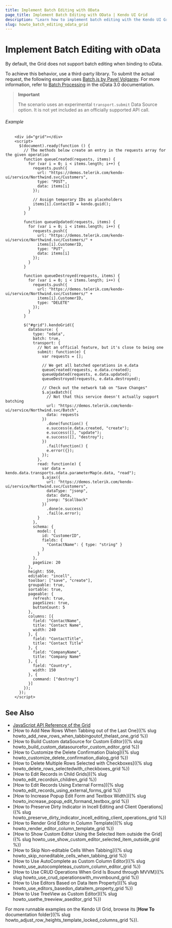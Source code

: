 ```yaml
---
title: Implement Batch Editing with OData
page_title: Implement Batch Editing with OData | Kendo UI Grid
description: "Learn how to implement batch editing with the Kendo UI Grid when binding to OData service."
slug: howto_batch_editing_odata_grid
---
```


# Implement Batch Editing with oData

By default, the Grid does not support batch editing when binding to oData.

To achieve this behavior, use a third-party library. To submit the actual request, the following example uses [Batch.js by Pavel Volgarev](https://github.com/volpav/batchjs). For more information, refer to [Batch Processing](http://www.odata.org/documentation/odata-version-3-0/batch-processing/) in the oData 3.0 documentation.

> **Important**
>
> The scenario uses an experimental `transport.submit` Data Source option. It is not yet included as an officially supported API call.

###### Example

```dojo
    <div id="grid"></div>
    <script>
      $(document).ready(function () {
        // The methods below create an entry in the requests array for the given operation
        function queueCreated(requests, items) {
          for (var i = 0; i < items.length; i++) {
            requests.push({
              url: "https://demos.telerik.com/kendo-ui/service/Northwind.svc/Customers",
              type: "POST",
              data: items[i]
            });

            // Assign temporary IDs as placeholders
            items[i].ContactID = kendo.guid();
          }
        }

        function queueUpdated(requests, items) {
          for (var i = 0; i < items.length; i++) {
            requests.push({
              url: "https://demos.telerik.com/kendo-ui/service/Northwind.svc/Customers/" +
              items[i].CustomerID,
              type: "PUT",
              data: items[i]
            });
          }
        }

        function queueDestroyed(requests, items) {
          for (var i = 0; i < items.length; i++) {
            requests.push({
              url: "https://demos.telerik.com/kendo-ui/service/Northwind.svc/Customers/" +
              items[i].CustomerID,
              type: "DELETE"
            });
          }
        }

        $("#grid").kendoGrid({
          dataSource: {
            type: "odata",
            batch: true,
            transport: {
              // Not an official feature, but it's close to being one
              submit: function(e) {
                var requests = [];

                // We get all batched operations in e.data
                queueCreated(requests, e.data.created);
                queueUpdated(requests, e.data.updated);
                queueDestroyed(requests, e.data.destroyed);

                // Check out the network tab on "Save Changes"
                $.ajaxBatch({
                  // Not that this service doesn't actually support batching
                  url: "https://demos.telerik.com/kendo-ui/service/Northwind.svc/Batch",
                  data: requests
                })
                  .done(function() {
                  e.success(e.data.created, "create");
                  e.success([], "update");
                  e.success([], "destroy");
                })
                  .fail(function() {
                  e.error({});
                });
              },
              read: function(e) {
                var data = kendo.data.transports.odata.parameterMap(e.data, "read");
                $.ajax({
                  url: "https://demos.telerik.com/kendo-ui/service/Northwind.svc/Customers",
                  dataType: "jsonp",
                  data: data,
                  jsonp: "$callback"
                })
                  .done(e.success)
                  .fail(e.error);
              }
            },
            schema: {
              model: {
                id: "CustomerID",
                fields: {
                  "ContactName": { type: "string" }
                }
              }
            },
            pageSize: 20
          },
          height: 550,
          editable: "incell",
          toolbar: ["save", "create"],
          groupable: true,
          sortable: true,
          pageable: {
            refresh: true,
            pageSizes: true,
            buttonCount: 5
          },
          columns: [{
            field: "ContactName",
            title: "Contact Name",
            width: 240
          }, {
            field: "ContactTitle",
            title: "Contact Title"
          }, {
            field: "CompanyName",
            title: "Company Name"
          }, {
            field: "Country",
            width: 150
          }, {
            command: ["destroy"]
          }]
        });
      });
    </script>
```

## See Also

* [JavaScript API Reference of the Grid](/api/javascript/ui/grid)
* [How to Add New Rows When Tabbing out of the Last One]({% slug howto_add_new_rows_when_tabbingoutof_thelast_one_grid %})
* [How to Build Custom dataSource for Custom Editor]({% slug howto_build_custom_datasourcefor_custom_editor_grid %})
* [How to Customize the Delete Confirmation Dialog]({% slug howto_customize_delete_confirmation_dialog_grid %})
* [How to Delete Multiple Rows Selected with Checkboxes]({% slug howto_delete_rows_selectedwith_checkboxes_grid %})
* [How to Edit Records in Child Grids]({% slug howto_edit_recordsin_children_grid %})
* [How to Edit Records Using External Forms]({% slug howto_edit_records_using_external_forms_grid %})
* [How to Increase Popup Edit Form and Textbox Width]({% slug howto_increase_popup_edit_formand_textbox_grid %})
* [How to Preserve Dirty Indicator in Incell Editing and Client Operations]({% slug howto_preserve_dirty_indicator_incell_editing_client_operations_grid %})
* [How to Render Grid Editor in Column Template]({% slug howto_render_editor_column_template_grid %})
* [How to Show Custom Editor Using the Selected Item outside the Grid]({% slug howto_use_show_custom_editor_selected_item_outside_grid %})
* [How to Skip Non-editable Cells When Tabbing]({% slug howto_skip_noneditable_cells_when_tabbing_grid %})
* [How to Use AutoComplete as Custom Column Editor]({% slug howto_use_autocompleteas_custom_column_editor_grid %})
* [How to Use CRUD Operations When Grid Is Bound through MVVM]({% slug howto_use_crud_operationswith_mvvmbound_grid %})
* [How to Use Editors Based on Data Item Property]({% slug howto_use_editors_basedon_dataitem_property_grid %})
* [How to Use TreeView as Custom Editor]({% slug howto_usethe_treeview_aseditor_grid %})

For more runnable examples on the Kendo UI Grid, browse its [**How To** documentation folder]({% slug howto_adjust_row_heights_template_locked_columns_grid %}).
